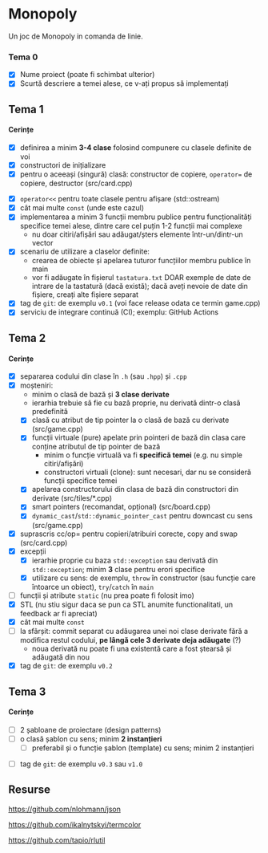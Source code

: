 # Monopoly

Un joc de Monopoly in comanda de linie.

### Tema 0

- [X] Nume proiect (poate fi schimbat ulterior)
- [X] Scurtă descriere a temei alese, ce v-ați propus să implementați

## Tema 1

#### Cerințe
- [X] definirea a minim **3-4 clase** folosind compunere cu clasele definite de voi
- [X] constructori de inițializare
- [X] pentru o aceeași (singură) clasă: constructor de copiere, `operator=` de copiere, destructor (src/card.cpp)
<!-- - [ ] pentru o altă clasă: constructor de mutare, `operator=` de mutare, destructor -->
<!-- - [ ] pentru o altă clasă: toate cele 5 funcții membru speciale -->
- [X] `operator<<` pentru toate clasele pentru afișare (std::ostream)
- [X] cât mai multe `const` (unde este cazul)
- [X] implementarea a minim 3 funcții membru publice pentru funcționalități specifice temei alese, dintre care cel puțin 1-2 funcții mai complexe
  - nu doar citiri/afișări sau adăugat/șters elemente într-un/dintr-un vector
- [X] scenariu de utilizare a claselor definite:
  - crearea de obiecte și apelarea tuturor funcțiilor membru publice în main
  - vor fi adăugate în fișierul `tastatura.txt` DOAR exemple de date de intrare de la tastatură (dacă există); dacă aveți nevoie de date din fișiere, creați alte fișiere separat
- [X] tag de `git`: de exemplu `v0.1` (voi face release odata ce termin game.cpp)
- [X] serviciu de integrare continuă (CI); exemplu: GitHub Actions

## Tema 2

#### Cerințe
- [X] separarea codului din clase în `.h` (sau `.hpp`) și `.cpp`
- [X] moșteniri:
  - minim o clasă de bază și **3 clase derivate**
  - ierarhia trebuie să fie cu bază proprie, nu derivată dintr-o clasă predefinită
  - [X] clasă cu atribut de tip pointer la o clasă de bază cu derivate (src/game.cpp)
  - [X] funcții virtuale (pure) apelate prin pointeri de bază din clasa care conține atributul de tip pointer de bază
    - minim o funcție virtuală va fi **specifică temei** (e.g. nu simple citiri/afișări)
    - constructori virtuali (clone): sunt necesari, dar nu se consideră funcții specifice temei
  - [X] apelarea constructorului din clasa de bază din constructori din derivate (src/tiles/*.cpp)
  - [X] smart pointers (recomandat, opțional) (src/board.cpp)
  - [X] `dynamic_cast`/`std::dynamic_pointer_cast` pentru downcast cu sens (src/game.cpp)
- [X] suprascris cc/op= pentru copieri/atribuiri corecte, copy and swap (src/card.cpp)
- [X] excepții
  - [X] ierarhie proprie cu baza `std::exception` sau derivată din `std::exception`; minim **3** clase pentru erori specifice
  - [X] utilizare cu sens: de exemplu, `throw` în constructor (sau funcție care întoarce un obiect), `try`/`catch` în `main`
- [ ] funcții și atribute `static` (nu prea poate fi folosit imo)
- [X] STL (nu stiu sigur daca se pun ca STL anumite functionalitati, un feedback ar fi apreciat)
- [X] cât mai multe `const`
- [ ] la sfârșit: commit separat cu adăugarea unei noi clase derivate fără a modifica restul codului, **pe lângă cele 3 derivate deja adăugate** (?)
  - noua derivată nu poate fi una existentă care a fost ștearsă și adăugată din nou
- [X] tag de `git`: de exemplu `v0.2`

## Tema 3

#### Cerințe
- [ ] 2 șabloane de proiectare (design patterns)
- [ ] o clasă șablon cu sens; minim **2 instanțieri**
  - [ ] preferabil și o funcție șablon (template) cu sens; minim 2 instanțieri
<!-- - [ ] o specializare pe funcție/clasă șablon -->
- [ ] tag de `git`: de exemplu `v0.3` sau `v1.0`

## Resurse
https://github.com/nlohmann/json

https://github.com/ikalnytskyi/termcolor

https://github.com/tapio/rlutil